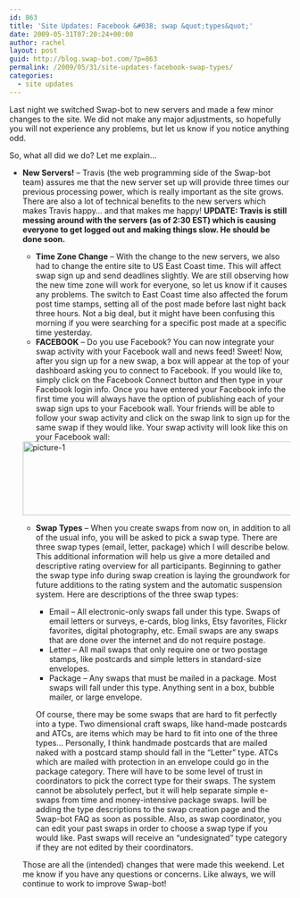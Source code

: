 ```yaml
---
id: 863
title: 'Site Updates: Facebook &#038; swap &quot;types&quot;'
date: 2009-05-31T07:20:24+00:00
author: rachel
layout: post
guid: http://blog.swap-bot.com/?p=863
permalink: /2009/05/31/site-updates-facebook-swap-types/
categories:
  - site updates
---
```

Last night we switched Swap-bot to new servers and made a few minor changes to the site. We did not make any major adjustments, so hopefully you will not experience any problems, but let us know if you notice anything odd. 

So, what all did we do? Let me explain&#8230;

  * **New Servers!** &#8211; Travis (the web programming side of the Swap-bot team) assures me that the new server set up will provide three times our previous processing power, which is really important as the site grows. There are also a lot of technical benefits to the new servers which makes Travis happy&#8230; and that makes me happy! 
    **UPDATE: Travis is still messing around with the servers (as of 2:30 EST) which is causing everyone to get logged out and making things slow. He should be done soon.** </li> 
    
      * **Time Zone Change** &#8211; With the change to the new servers, we also had to change the entire site to US East Coast time. This will affect swap sign up and send deadlines slightly. We are still observing how the new time zone will work for everyone, so let us know if it causes any problems. The switch to East Coast time also affected the forum post time stamps, setting all of the post made before last night back three hours. Not a big deal, but it might have been confusing this morning if you were searching for a specific post made at a specific time yesterday.
      * **FACEBOOK** &#8211; Do you use Facebook? You can now integrate your swap activity with your Facebook wall and news feed! Sweet! Now, after you sign up for a new swap, a box will appear at the top of your dashboard asking you to connect to Facebook. If you would like to, simply click on the Facebook Connect button and then type in your Facebook login info. Once you have entered your Facebook info the first time you will always have the option of publishing each of your swap sign ups to your Facebook wall. Your friends will be able to follow your swap activity and click on the swap link to sign up for the same swap if they would like. Your swap activity will look like this on your Facebook wall:
    <img src="http://blog.swap-bot.com/wp-content/uploads/2009/05/picture-1.png" alt="picture-1" title="picture-1" width="513" height="132" class="alignnone size-full wp-image-864" />
    
      * **Swap Types** &#8211; When you create swaps from now on, in addition to all of the usual info, you will be asked to pick a swap type. There are three swap types (email, letter, package) which I will describe below. This additional information will help us give a more detailed and descriptive rating overview for all participants. Beginning to gather the swap type info during swap creation is laying the groundwork for future additions to the rating system and the automatic suspension system. 
        Here are descriptions of the three swap types:
        
          * Email &#8211; All electronic-only swaps fall under this type. Swaps of email letters or surveys, e-cards, blog links, Etsy favorites, Flickr favorites, digital photography, etc. Email swaps are any swaps that are done over the internet and do not require postage.
          * Letter &#8211; All mail swaps that only require one or two postage stamps, like postcards and simple letters in standard-size envelopes.
          * Package &#8211; Any swaps that must be mailed in a package. Most swaps will fall under this type. Anything sent in a box, bubble mailer, or large envelope. 
        
        Of course, there may be some swaps that are hard to fit perfectly into a type. Two dimensional craft swaps, like hand-made postcards and ATCs, are items which may be hard to fit into one of the three types&#8230; Personally, I think handmade postcards that are mailed naked with a postcard stamp should fall in the &#8220;Letter&#8221; type. ATCs which are mailed with protection in an envelope could go in the package category. There will have to be some level of trust in coordinators to pick the correct type for their swaps. The system cannot be absolutely perfect, but it will help separate simple e-swaps from time and money-intensive package swaps. Iwill be adding the type descriptions to the swap creation page and the Swap-bot FAQ as soon as possible. Also, as swap coordinator, you can edit your past swaps in order to choose a swap type if you would like. Past swaps will receive an &#8220;undesignated&#8221; type category if they are not edited by their coordinators.</li> </ul> 
        
        Those are all the (intended) changes that were made this weekend. Let me know if you have any questions or concerns. Like always, we will continue to work to improve Swap-bot!